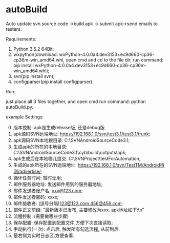 # autoBuild
Auto update svn source code ->build apk -> submit apk->send emails to testers.

Requirements:
1. Python 3.6.2 64Bit;
2. wxpython(download: wxPython-4.0.0a4.dev3153+ec9d660-cp36-cp36m-win_amd64.whl, open cmd and cd to the file dir, run command: pip install wxPython-4.0.0a4.dev3153+ec9d660-cp36-cp36m-win_amd64.whl);
3. svn(pip install svn);
4. configparser(pip install configparser).

Run:

  just place all 3 files together, and open cmd run command: python autoBuild.py.

example Settings:

0. 版本控制: apk是生成release版, 还是debug版
1. apk源码SVN远端地址: https://192.168.1.0/svn/test3.1/test3.1/trunk;
2. apk源码SVN本地根目录: C:\SVNAndroidSourceCode3.1;
3. 生成apk的所在的本地目录: C:\SVNAndroidSourceCode3.1\cyb\build\outputs\apk;
4. apk生成后在本地哪儿提交: C:\SVNProject\testForAutomation;
5. 生成的apk所在的SVN远端地址: https://192.168.1.0/svn/TestTM/Android待测/advertise/;
6. 循环任务时间: 暂时无用;
7. 邮件服务器地址: 发送邮件用到的服务器地址;
8. 邮件发送者账户名: xxx@123.com;
9. 邮件发送者密码: xxxx;
10. 邮件接收者: (逗号分隔)123@123.com,456@456.com;
11. 邮件正文前缀: "最新版本已发布, 主要修改为xxx. apk地址如下:\n"
12. 流程控制: (需要做哪些步骤)
13. 保存配置: 保存配置到配置文件,方便下次直接读取;
14. 手动执行(一次): 点击后, 触发所有勾选流程, 从前到后.
15. 最右侧为实时日志区.方便查看.



